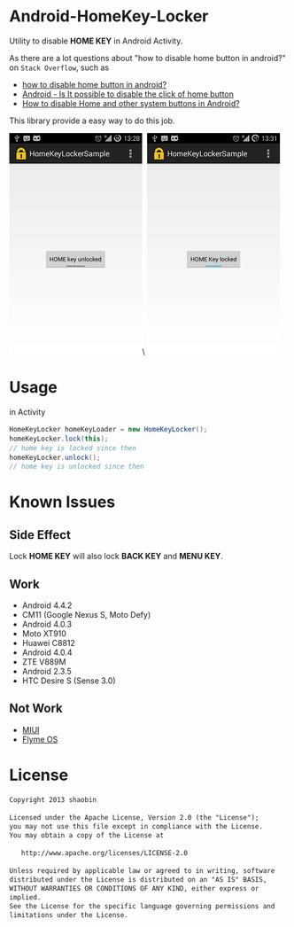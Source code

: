 Android-HomeKey-Locker
======================
Utility to disable **HOME KEY** in Android Activity.

As there are a lot questions about "how to disable home button in android?" on `Stack Overflow`, such as

* [how to disable home button in android?](http://stackoverflow.com/questions/17183905/how-to-disable-home-button-in-android)
* [Android - Is It possible to disable the click of home button](http://stackoverflow.com/questions/2162182/android-is-it-possible-to-disable-the-click-of-home-button)
* [How to disable Home and other system buttons in Android?](http://stackoverflow.com/questions/17549478/how-to-disable-home-and-other-system-buttons-in-android)

This library provide a easy way to do this job.

![Android-HomeKey-Locker Sample Screenshots!][1]\    ![Android-HomeKey-Locker Sample Screenshots!][2]


Usage
=====
in Activity

```java
HomeKeyLocker homeKeyLoader = new HomeKeyLocker();
homeKeyLocker.lock(this);
// home key is locked since then
homeKeyLocker.unlock();
// home key is unlocked since then
```

Known Issues
============

Side Effect
-----------
Lock **HOME KEY**  will also lock **BACK KEY** and **MENU KEY**.


Work
----
* Android 4.4.2
 * CM11 (Google Nexus S, Moto Defy)
* Android 4.0.3
 * Moto XT910
 * Huawei C8812
* Android 4.0.4
 * ZTE V889M
* Android 2.3.5
 * HTC Desire S (Sense 3.0)

Not Work
--------
* [MIUI](http://www.miui.com/)
* [Flyme OS](http://flyme.meizu.com/flysys/en/system.jsp)

License
=======

    Copyright 2013 shaobin

    Licensed under the Apache License, Version 2.0 (the "License");
    you may not use this file except in compliance with the License.
    You may obtain a copy of the License at

       http://www.apache.org/licenses/LICENSE-2.0

    Unless required by applicable law or agreed to in writing, software
    distributed under the License is distributed on an "AS IS" BASIS,
    WITHOUT WARRANTIES OR CONDITIONS OF ANY KIND, either express or implied.
    See the License for the specific language governing permissions and
    limitations under the License.

 [1]: HomeLockerSample/art/device-home-key-unlocked-half.png
 [2]: HomeLockerSample/art/device-home-key-locked-half.png
